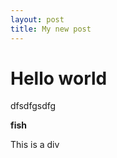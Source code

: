 ```yaml
---
layout: post
title: My new post
---
```

# Hello world

dfsdfgsdfg

<b>fish</b>

<div>This is a div</div>
